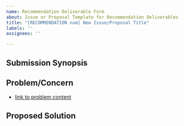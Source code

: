```yaml
---
name: Recommendation Deliverable Form
about: Issue or Proposal Template for Recommendation Deliverables
title: "[RECOMMENDATION num] New Issue/Proposal Title"
labels: ''
assignees: ''

---
```


<!-- New Proposal Content -->
## Submission Synopsis


<!-- Issue Content -->
## Problem/Concern

* [link to problem content]()

## Proposed Solution
